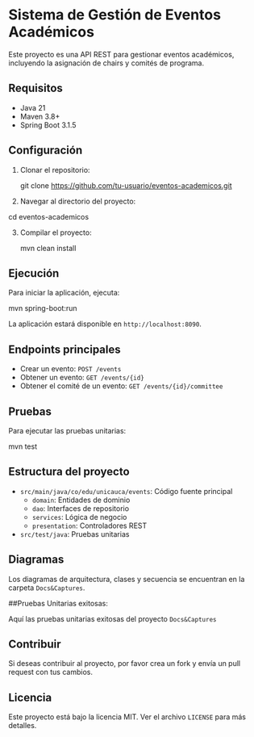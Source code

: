 # Sistema de Gestión de Eventos Académicos

Este proyecto es una API REST para gestionar eventos académicos, incluyendo la asignación de chairs y comités de programa.

## Requisitos

- Java 21
- Maven 3.8+
- Spring Boot 3.1.5

## Configuración

1. Clonar el repositorio:

   git clone https://github.com/tu-usuario/eventos-academicos.git
   
3. Navegar al directorio del proyecto:
   
  cd eventos-academicos

3. Compilar el proyecto:
   
   mvn clean install

## Ejecución

Para iniciar la aplicación, ejecuta:

mvn spring-boot:run

La aplicación estará disponible en `http://localhost:8090`.

## Endpoints principales

- Crear un evento: `POST /events`
- Obtener un evento: `GET /events/{id}`
- Obtener el comité de un evento: `GET /events/{id}/committee`

## Pruebas

Para ejecutar las pruebas unitarias:  

mvn test

## Estructura del proyecto

- `src/main/java/co/edu/unicauca/events`: Código fuente principal
  - `domain`: Entidades de dominio
  - `dao`: Interfaces de repositorio
  - `services`: Lógica de negocio
  - `presentation`: Controladores REST
- `src/test/java`: Pruebas unitarias

## Diagramas

Los diagramas de arquitectura, clases y secuencia se encuentran en la carpeta `Docs&Captures`.

##Pruebas Unitarias exitosas:

Aquí las pruebas unitarias exitosas del proyecto `Docs&Captures`


## Contribuir

Si deseas contribuir al proyecto, por favor crea un fork y envía un pull request con tus cambios.

## Licencia

Este proyecto está bajo la licencia MIT. Ver el archivo `LICENSE` para más detalles.
